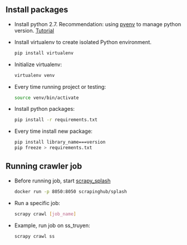## Install packages
- Install python 2.7. Recommendation: using [pyenv](https://github.com/pyenv/pyenv) to manage python version. [Tutorial](https://gist.github.com/hqt/2ffd4b9ef818aa2d760d07c5c5022f56)

- Install virtualenv to create isolated Python environment.
  ```bash
  pip install virtualenv
  ```
- Initialize virtualenv:
  ```bash
  virtualenv venv
  ```
- Every time running project or testing:
  ```bash
  source venv/bin/activate
  ```
- Install python packages:
  ```bash
  pip install -r requirements.txt
  ```
- Every time install new package:
  ```bash
  pip install library_name===version
  pip freeze > requirements.txt
  ```
 
## Running crawler job
- Before running job, start [scrapy_splash](https://github.com/scrapy-plugins/scrapy-splash)
  ```bash
  docker run -p 8050:8050 scrapinghub/splash
  ```
  
- Run a specific job:
  ```bash
  scrapy crawl [job_name]
  ```
 
- Example, run job on ss_truyen:
  ```bash
  scrapy crawl ss
  ```

